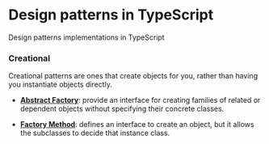 # Design patterns in TypeScript
Design patterns implementations in TypeScript

### Creational
Creational patterns are ones that create objects for you, rather than having you instantiate objects directly.
- **[Abstract Factory](src/creational/abstract_factory/)**: provide an interface for creating families of related or dependent objects without specifying their concrete classes.

- **[Factory Method](src/creational/factory_method/)**: defines an interface to create an object, but it allows the subclasses to decide that instance class.
